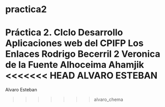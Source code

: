 # practica2
Práctica 2. CIclo Desarrollo Aplicaciones web del CPIFP Los Enlaces
Rodrigo Becerril 2
Veronica de la Fuente
Alhoceima Ahamjik
<<<<<<< HEAD
ALVARO ESTEBAN
=======
Alvaro Esteban
>>>>>>> alvaro_chema

